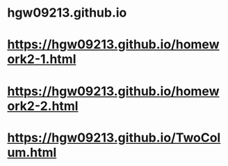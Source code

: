# hgw09213.github.io
# https://hgw09213.github.io/homework2-1.html
# https://hgw09213.github.io/homework2-2.html
# https://hgw09213.github.io/TwoColum.html
